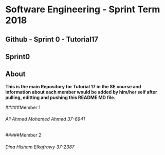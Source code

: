 # **Software Engineering - Sprint Term 2018**
## Github - Sprint 0 - Tutorial17



## Sprint0

## About
   **This is the main Repository for Tutorial 17 in the SE course and information about each member would be added by him/her self after pulling, editting and pushing this README MD file.**


#####Member 1
###### Ali Ahmed Mohamed Ahmed 37-6941

#####Member 2
###### Dina Hisham Elkafrawy 37-2387




